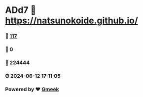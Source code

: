 # ADd7 :link: https://natsunokoide.github.io/ 
### :page_facing_up: [117](https://natsunokoide.github.io//tag.html) 
### :speech_balloon: 0 
### :hibiscus: 224444 
### :alarm_clock: 2024-06-12 17:11:05 
### Powered by :heart: [Gmeek](https://github.com/Meekdai/Gmeek)
